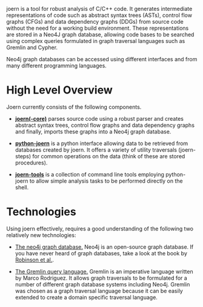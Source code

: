 
joern is a tool for robust analysis of C/C++ code. It generates
intermediate representations of code such as abstract syntax trees
(ASTs), control flow graphs (CFGs) and data dependency graphs (DDGs)
from source code without the need for a working build
environment. These representations are stored in a Neo4J graph
database, allowing code bases to be searched using complex queries
formulated in graph traversal languages such as Gremlin and Cypher.

Neo4j graph databases can be accessed using different interfaces and
from many different programming languages.

# High Level Overview

Joern currently consists of the following components.

* [**joern(-core)**](https://github.com/fabsx00/joern/) parses source code
  using a robust parser and creates abstract syntax trees, control
  flow graphs and data dependency graphs and finally, imports these
  graphs into a Neo4j graph database.

* [**python-joern**](https://github.com/fabsx00/python-joern/) is a
  python interface allowing data to be retrieved from databases
  created by joern. It offers a variety of utility traversals
  (joern-steps) for common operations on the data (think of these are
  stored procedures).

* [**joern-tools**](https://github.com/fabsx00/joern-tools/) is a
  collection of command line tools employing python-joern to allow
  simple analysis tasks to be performed directly on the shell.

# Technologies

Using joern effectively, requires a good understanding of the
following two relatively new technologies:

* [The neo4j graph database.](http://www.neo4j.org/) Neo4j is an
  open-source graph database. If you have never heard of graph
  databases, take a look at the book by
  [Robinson et al.](http://info.neotechnology.com/rs/neotechnology/images/GraphDatabases_EarlyRelease.pdf).

* [The Gremlin query language.](https://github.com/tinkerpop/gremlin/wiki)
  Gremlin is an imperative language written by Marco Rodriguez. It
  allows graph traversals to be formulated for a number of different
  graph database systems including Neo4j. Gremlin was chosen as a
  graph traversal language because it can be easily extended to
  create a domain specific traversal language.
